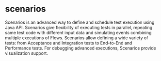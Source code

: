 # scenarios
Scenarios is an advanced way to define and schedule test execution using Java API. Scenarios give flexibility of executing tests in parallel, repeating same test code with different input data and simulating events combining multiple executions of Flows. Scenarios allow defining a wide variety of tests: from Acceptance and Integration tests to End-to-End and Performance tests. For debugging advanced executions, Scenarios provide visualization support.
